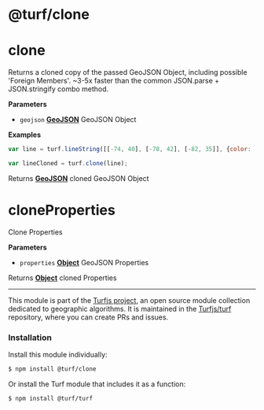 # @turf/clone

# clone

Returns a cloned copy of the passed GeoJSON Object, including possible 'Foreign Members'.
~3-5x faster than the common JSON.parse + JSON.stringify combo method.

**Parameters**

-   `geojson` **[GeoJSON](http://geojson.org/geojson-spec.html#geojson-objects)** GeoJSON Object

**Examples**

```javascript
var line = turf.lineString([[-74, 40], [-78, 42], [-82, 35]], {color: 'red'});

var lineCloned = turf.clone(line);
```

Returns **[GeoJSON](http://geojson.org/geojson-spec.html#geojson-objects)** cloned GeoJSON Object

# cloneProperties

Clone Properties

**Parameters**

-   `properties` **[Object](https://developer.mozilla.org/en-US/docs/Web/JavaScript/Reference/Global_Objects/Object)** GeoJSON Properties

Returns **[Object](https://developer.mozilla.org/en-US/docs/Web/JavaScript/Reference/Global_Objects/Object)** cloned Properties

<!-- This file is automatically generated. Please don't edit it directly:
if you find an error, edit the source file (likely index.js), and re-run
./scripts/generate-readmes in the turf project. -->

---

This module is part of the [Turfjs project](http://turfjs.org/), an open source
module collection dedicated to geographic algorithms. It is maintained in the
[Turfjs/turf](https://github.com/Turfjs/turf) repository, where you can create
PRs and issues.

### Installation

Install this module individually:

```sh
$ npm install @turf/clone
```

Or install the Turf module that includes it as a function:

```sh
$ npm install @turf/turf
```
